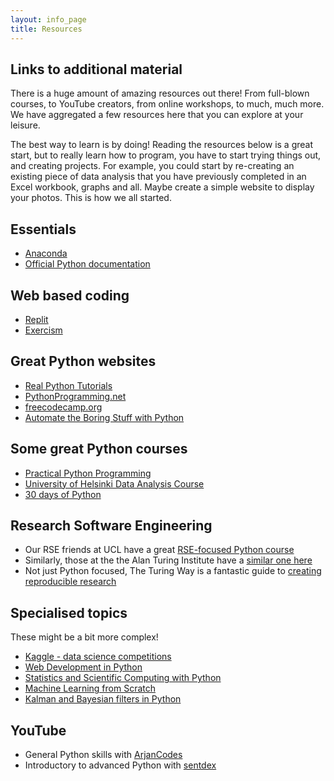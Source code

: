 ```yaml
---
layout: info_page
title: Resources
---
```


## Links to additional material

There is a huge amount of amazing resources out there! From full-blown courses, to YouTube creators, from online workshops, to much, much more. We have aggregated a few resources here that you can explore at your leisure.

The best way to learn is by doing! Reading the resources below is a great start, but to really learn how to program,
you have to start trying things out, and creating projects. For example, you could start by re-creating an existing piece of data analysis that you have previously completed in an Excel workbook, graphs and all. Maybe create a simple website to display your photos. This is how we all started.


## Essentials

- [Anaconda](https://www.anaconda.com/download)
- [Official Python documentation](https://docs.python.org/)

## Web based coding

- [Replit](https://replit.com/)
- [Exercism](https://exercism.org/)

## Great Python websites

- [Real Python Tutorials](https://realpython.com/)
- [PythonProgramming.net](https://pythonprogramming.net/)
- [freecodecamp.org](https://www.freecodecamp.org/)
- [Automate the Boring Stuff with Python](https://automatetheboringstuff.com/)

## Some great Python courses

- [Practical Python Programming](https://dabeaz-course.github.io/practical-python/Notes/Contentshtml)
- [University of Helsinki Data Analysis Course](https://dap-21.mooc.fi/)
- [30 days of Python](https://github.com/Asabeneh/30-Days-Of-Python)

## Research Software Engineering

- Our RSE friends at UCL have a great [RSE-focused Python course](http://github-pages.ucl.ac.uk/rsd-engineeringcourse/)
- Similarly, those at the the Alan Turing Institute have a [similar one here](https://alan-turing-institute.github.io/rse-course/html/index.html)
- Not just Python focused, The Turing Way is a fantastic guide to [creating reproducible research](https://the-turing-way.netlify.app/reproducible-research/reproducible-research.html)

## Specialised topics

These might be a bit more complex!

- [Kaggle - data science competitions](https://www.kaggle.com/)
- [Web Development in Python](https://www.fullstackpython.com/web-development.html)
- [Statistics and Scientific Computing with Python](https://scipy-lectures.org/index.html)
- [Machine Learning from Scratch](https://github.com/eriklindernoren/ML-From-Scratch#about)
- [Kalman and Bayesian filters in Python](https://github.com/rlabbe/Kalman-and-Bayesian-Filters-in-Python)

## YouTube

- General Python skills with [ArjanCodes](https://www.youtube.com/c/ArjanCodes)
- Introductory to advanced Python with [sentdex](https://www.youtube.com/c/sentdex/playlists)
